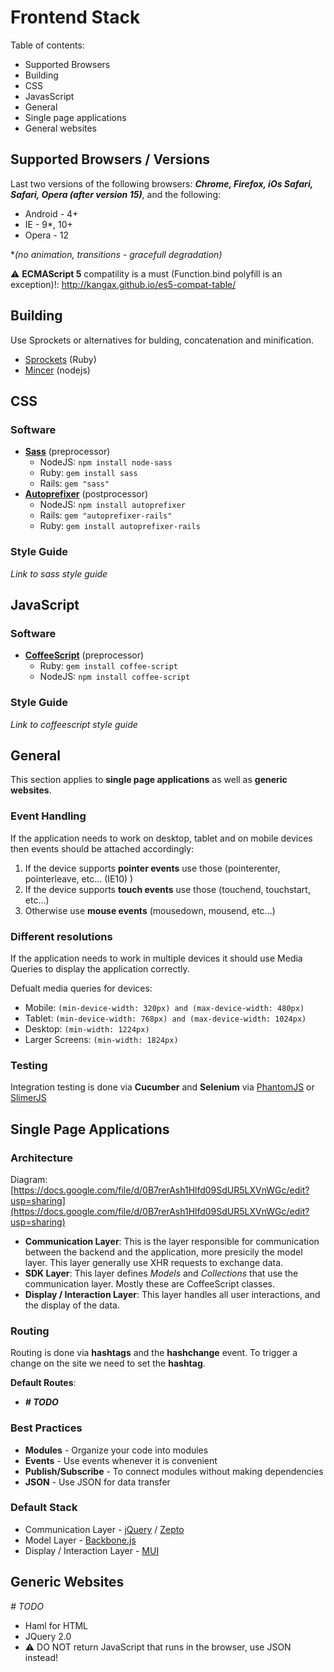# Frontend Stack

Table of contents:

* Supported Browsers
* Building
* CSS
* JavasScript
* General
* Single page applications
* General websites

## Supported Browsers / Versions
Last two versions of the following browsers: ***Chrome, Firefox, iOs Safari, Safari, Opera (after version 15)***, and the following:

* Android - 4+
* IE - 9*, 10+
* Opera - 12

\**(no animation, transitions - gracefull degradation)*

:warning: **ECMAScript 5** compatility is a must (Function.bind polyfill is an exception)!: http://kangax.github.io/es5-compat-table/

## Building
Use Sprockets or alternatives for bulding, concatenation and minification.

* [Sprockets](https://github.com/sstephenson/sprockets) (Ruby)
* [Mincer](https://github.com/nodeca/mincer) (nodejs)

## CSS

### Software
* **[Sass](https://github.com/nex3/sass)** (preprocessor)
  * NodeJS: `npm install node-sass`
  * Ruby: `gem install sass`
  * Rails: `gem "sass"`
* **[Autoprefixer](https://github.com/ai/autoprefixer)** (postprocessor)
  * NodeJS: `npm install autoprefixer`
  * Rails: `gem "autoprefixer-rails"`
  * Ruby: `gem install autoprefixer-rails`

### Style Guide
*Link to sass style guide*

## JavaScript
### Software
* **[CoffeeScript](https://github.com/jashkenas/coffee-script)** (preprocessor)
  * Ruby: `gem install coffee-script`
  * NodeJS: `npm install coffee-script`

### Style Guide
*Link to coffeescript style guide*

## General

This section applies to **single page applications** as well as **generic websites**.

### Event Handling
If the application needs to work on desktop, tablet and on mobile devices then events should be attached accordingly:

1. If the device supports **pointer events** use those (pointerenter, pointerleave, etc... (IE10) )
2. If the device supports **touch events** use those (touchend, touchstart, etc...)
3. Otherwise use **mouse events** (mousedown, mousend, etc...)

### Different resolutions
If the application needs to work in multiple devices it should use Media Queries to display the application correctly.

Defualt media queries for devices:

* Mobile:
  `(min-device-width: 320px) and (max-device-width: 480px)`
* Tablet:
  `(min-device-width: 768px) and (max-device-width: 1024px)`
* Desktop:
  `(min-width: 1224px)`
* Larger Screens:
  `(min-width: 1824px)`

### Testing
Integration testing is done via **Cucumber** and **Selenium** via [PhantomJS](http://phantomjs.org/) or [SlimerJS](http://slimerjs.org/)

## Single Page Applications

### Architecture
Diagram:
[https://docs.google.com/file/d/0B7rerAsh1Hlfd09SdUR5LXVnWGc/edit?usp=sharing](https://docs.google.com/file/d/0B7rerAsh1Hlfd09SdUR5LXVnWGc/edit?usp=sharing)

* **Communication Layer**: This is the layer responsible for communication between the backend and the application, more presicily the model layer. This layer generally use XHR requests to exchange data.
* **SDK Layer**: This layer defines *Models* and *Collections* that use the communication layer. Mostly these are CoffeeScript classes.
* **Display / Interaction Layer**:  This layer handles all user interactions, and the display of the data.

### Routing

Routing is done via **hashtags** and the **hashchange** event. To trigger a change on the site we need to set the **hashtag**.

**Default Routes**:

* ***# TODO***

### Best Practices
* **Modules** - Organize your code into modules
* **Events** - Use events whenever it is convenient
* **Publish/Subscribe** - To connect modules without making dependencies
* **JSON** - Use JSON for data transfer

### Default Stack
* Communication Layer - [jQuery](http://jquery.com/) / [Zepto](http://zeptojs.com/)
* Model Layer - [Backbone.js](http://backbonejs.org/)
* Display / Interaction Layer - [MUI](http://m-ui.org/)

## Generic Websites
*# TODO*

* Haml for HTML
* JQuery 2.0
* :warning: DO NOT return JavaScript that runs in the browser, use JSON instead!

